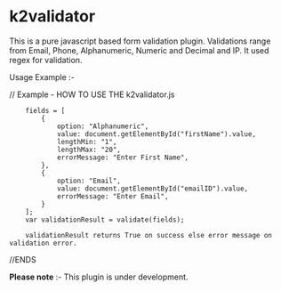 # k2validator


This is a pure javascript based form validation plugin. Validations range from Email, Phone, Alphanumeric, Numeric and Decimal and IP. It used regex for validation. 

Usage Example :- 

// Example - HOW TO USE THE k2validator.js
    
        fields = [
            {
                option: "Alphanumeric",
                value: document.getElementById("firstName").value,
                lengthMin: "1",
                lengthMax: "20",
                errorMessage: "Enter First Name",
            },
            {
                option: "Email",
                value: document.getElementById("emailID").value,
                errorMessage: "Enter Email",
            }
        ];
        var validationResult = validate(fields);

        validationResult returns True on success else error message on validation error.
//ENDS


<b>Please note</b> :- This plugin is under development.